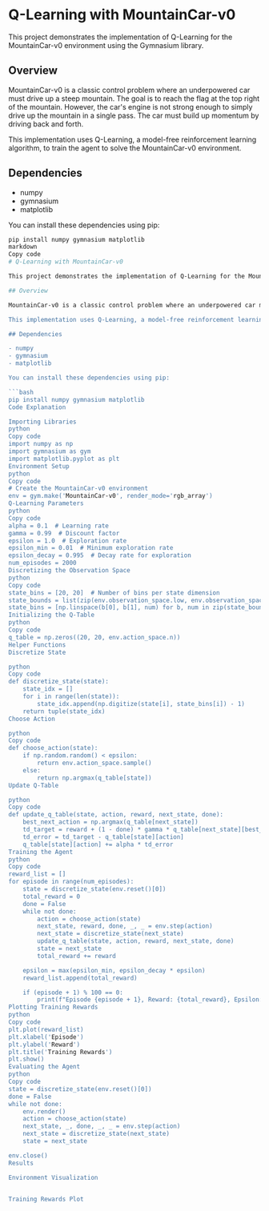 # Q-Learning with MountainCar-v0

This project demonstrates the implementation of Q-Learning for the MountainCar-v0 environment using the Gymnasium library.

## Overview

MountainCar-v0 is a classic control problem where an underpowered car must drive up a steep mountain. The goal is to reach the flag at the top right of the mountain. However, the car's engine is not strong enough to simply drive up the mountain in a single pass. The car must build up momentum by driving back and forth.

This implementation uses Q-Learning, a model-free reinforcement learning algorithm, to train the agent to solve the MountainCar-v0 environment.

## Dependencies

- numpy
- gymnasium
- matplotlib

You can install these dependencies using pip:

```bash
pip install numpy gymnasium matplotlib
markdown
Copy code
# Q-Learning with MountainCar-v0

This project demonstrates the implementation of Q-Learning for the MountainCar-v0 environment using the Gymnasium library.

## Overview

MountainCar-v0 is a classic control problem where an underpowered car must drive up a steep mountain. The goal is to reach the flag at the top right of the mountain. However, the car's engine is not strong enough to simply drive up the mountain in a single pass. The car must build up momentum by driving back and forth.

This implementation uses Q-Learning, a model-free reinforcement learning algorithm, to train the agent to solve the MountainCar-v0 environment.

## Dependencies

- numpy
- gymnasium
- matplotlib

You can install these dependencies using pip:

```bash
pip install numpy gymnasium matplotlib
Code Explanation

Importing Libraries
python
Copy code
import numpy as np
import gymnasium as gym
import matplotlib.pyplot as plt
Environment Setup
python
Copy code
# Create the MountainCar-v0 environment
env = gym.make('MountainCar-v0', render_mode='rgb_array')
Q-Learning Parameters
python
Copy code
alpha = 0.1  # Learning rate
gamma = 0.99  # Discount factor
epsilon = 1.0  # Exploration rate
epsilon_min = 0.01  # Minimum exploration rate
epsilon_decay = 0.995  # Decay rate for exploration
num_episodes = 2000
Discretizing the Observation Space
python
Copy code
state_bins = [20, 20]  # Number of bins per state dimension
state_bounds = list(zip(env.observation_space.low, env.observation_space.high))
state_bins = [np.linspace(b[0], b[1], num) for b, num in zip(state_bounds, state_bins)]
Initializing the Q-Table
python
Copy code
q_table = np.zeros((20, 20, env.action_space.n))
Helper Functions
Discretize State

python
Copy code
def discretize_state(state):
    state_idx = []
    for i in range(len(state)):
        state_idx.append(np.digitize(state[i], state_bins[i]) - 1)
    return tuple(state_idx)
Choose Action

python
Copy code
def choose_action(state):
    if np.random.random() < epsilon:
        return env.action_space.sample()
    else:
        return np.argmax(q_table[state])
Update Q-Table

python
Copy code
def update_q_table(state, action, reward, next_state, done):
    best_next_action = np.argmax(q_table[next_state])
    td_target = reward + (1 - done) * gamma * q_table[next_state][best_next_action]
    td_error = td_target - q_table[state][action]
    q_table[state][action] += alpha * td_error
Training the Agent
python
Copy code
reward_list = []
for episode in range(num_episodes):
    state = discretize_state(env.reset()[0])
    total_reward = 0
    done = False
    while not done:
        action = choose_action(state)
        next_state, reward, done, _, _ = env.step(action)
        next_state = discretize_state(next_state)
        update_q_table(state, action, reward, next_state, done)
        state = next_state
        total_reward += reward

    epsilon = max(epsilon_min, epsilon_decay * epsilon)
    reward_list.append(total_reward)

    if (episode + 1) % 100 == 0:
        print(f"Episode {episode + 1}, Reward: {total_reward}, Epsilon: {epsilon:.3f}")
Plotting Training Rewards
python
Copy code
plt.plot(reward_list)
plt.xlabel('Episode')
plt.ylabel('Reward')
plt.title('Training Rewards')
plt.show()
Evaluating the Agent
python
Copy code
state = discretize_state(env.reset()[0])
done = False
while not done:
    env.render()
    action = choose_action(state)
    next_state, _, done, _, _ = env.step(action)
    next_state = discretize_state(next_state)
    state = next_state

env.close()
Results

Environment Visualization


Training Rewards Plot

